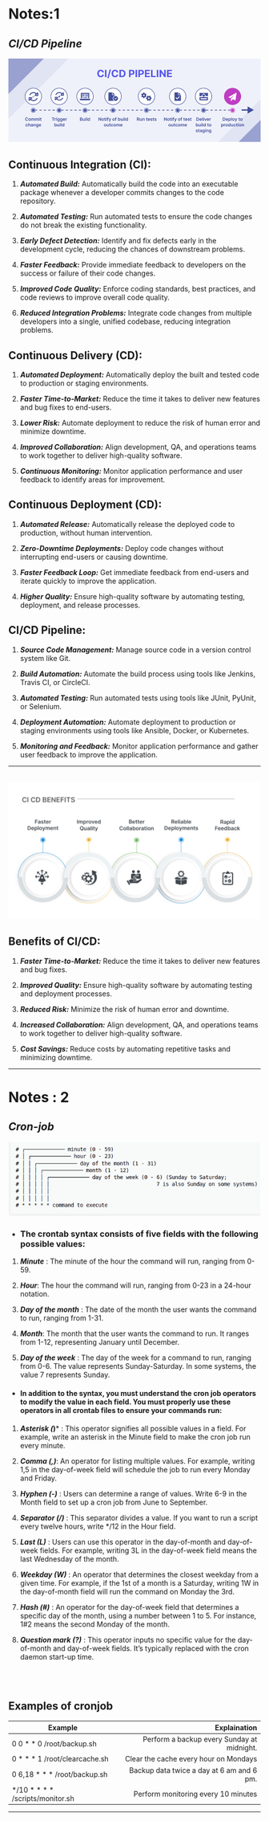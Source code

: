 # Notes:1

## ***CI/CD Pipeline***

<img src="ci_cd.png">


## Continuous Integration (CI):

 1. ***Automated Build:*** Automatically build the code into an executable package whenever a developer commits changes to the code repository.

 2. ***Automated Testing:*** Run automated tests to ensure the code changes do not break the existing functionality.

 3. ***Early Defect Detection:*** Identify and fix defects early in the development cycle, reducing the chances of downstream problems.

 4. ***Faster Feedback:*** Provide immediate feedback to developers on the success or failure of their code changes.

 5. ***Improved Code Quality:*** Enforce coding standards, best practices, and code reviews to improve overall code quality.

 6. ***Reduced Integration Problems:*** Integrate code changes from multiple developers into a single, unified codebase, reducing integration problems.

## Continuous Delivery (CD):

 1. ***Automated Deployment:*** Automatically deploy the built and tested code to production or staging environments.

 2. ***Faster Time-to-Market:*** Reduce the time it takes to deliver new features and bug fixes to end-users.

 3. ***Lower Risk:*** Automate deployment to reduce the risk of human error and minimize downtime.

 4. ***Improved Collaboration:*** Align development, QA, and operations teams to work together to deliver high-quality software.

 5. ***Continuous Monitoring:*** Monitor application performance and user feedback to identify areas for improvement.

## Continuous Deployment (CD):

 1. ***Automated Release:*** Automatically release the deployed code to production, without human intervention.

 2. ***Zero-Downtime Deployments:*** Deploy code changes without interrupting end-users or causing downtime.

 3. ***Faster Feedback Loop:*** Get immediate feedback from end-users and iterate quickly to improve the application.

 4. ***Higher Quality:*** Ensure high-quality software by automating testing, deployment, and release processes.

## CI/CD Pipeline:

 1. ***Source Code Management:*** Manage source code in a version control system like Git.

 2. ***Build Automation:*** Automate the build process using tools like Jenkins, Travis CI, or CircleCI.

 3. ***Automated Testing:*** Run automated tests using tools like JUnit, PyUnit, or Selenium.

 4. ***Deployment Automation:*** Automate deployment to production or staging environments using tools like Ansible, Docker, or Kubernetes.

 5. ***Monitoring and Feedback:*** Monitor application performance and gather user feedback to improve the application.

---
<br>

<img src="benifits.png">


## Benefits of CI/CD:

 1. ***Faster Time-to-Market:*** Reduce the time it takes to deliver new features and bug fixes.

 2. ***Improved Quality:*** Ensure high-quality software by automating testing and deployment processes.

 3. ***Reduced Risk:*** Minimize the risk of human error and downtime.

 4. ***Increased Collaboration:*** Align development, QA, and operations teams to work together to deliver high-quality software.

 5. ***Cost Savings:*** Reduce costs by automating repetitive tasks and minimizing downtime.


---



# Notes : 2

## ***Cron-job***

<img src="cronjob.png">



+ ### The crontab syntax consists of five fields with the following possible values:

1. ***Minute*** :  The minute of the hour the command will run, ranging from 0-59.

2. ***Hour***: The hour the command will run, ranging from 0-23 in a 24-hour notation.

3. ***Day of the month*** : The date of the month the user wants the command to run, ranging from 1-31.

4. ***Month***: The month that the user wants the command to run. It ranges from 1-12, representing January until December.

5. ***Day of the week*** : The day of the week for a command to run, ranging from 0-6. The value represents Sunday-Saturday. In some systems, the value 7 represents Sunday.

+ #### In addition to the syntax, you must understand the cron job operators to modify the value in each field. You must properly use these operators in all crontab files to ensure your commands run:

1. ***Asterisk (*)*** : This operator signifies all possible values in a field. For example, write an asterisk in the Minute field to make the cron job run every minute.

2. ***Comma (,)***: An operator for listing multiple values. For example, writing 1,5 in the day-of-week field will schedule the job to run every Monday and Friday.

3. ***Hyphen (-)*** : Users can determine a range of values. Write 6-9 in the Month field to set up a cron job from June to September.

4. ***Separator (/)*** : This separator divides a value. If you want to run a script every twelve hours, write */12 in the Hour field.

5. ***Last (L)*** : Users can use this operator in the day-of-month and day-of-week fields. For example, writing 3L in the day-of-week field means the last Wednesday of the month.

6. ***Weekday (W)*** : An operator that determines the closest weekday from a given time. For example, if the 1st of a month is a Saturday, writing 1W in the day-of-month field will run the command on Monday the 3rd.

7. ***Hash (#)*** : An operator for the day-of-week field that determines a specific day of the month, using a number between 1 to 5. For instance, 1#2 means the second Monday of the month.

8. ***Question mark (?)*** : This operator inputs no specific value for the day-of-month and day-of-week fields. It’s typically replaced with the cron daemon start-up time.

<br>
<br>

## Examples of cronjob


| Example  | Explaination |   
|---------------------------| ------------:|
| 0 0 * * 0 /root/backup.sh	| Perform a backup every Sunday at midnight.  |   
| 0 * * * 1 /root/clearcache.sh | Clear the cache every hour on Mondays  |   
| 0 6,18 * * * /root/backup.sh	  |  Backup data twice a day at 6 am and 6 pm. |   
|*/10 * * * * /scripts/monitor.sh | Perform monitoring every 10 minutes|

----------------------------------------